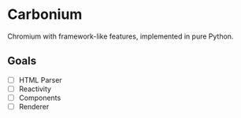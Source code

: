 # Carbonium
Chromium with framework-like features, implemented in pure Python. 

## Goals
- [ ] HTML Parser
- [ ] Reactivity
- [ ] Components
- [ ] Renderer